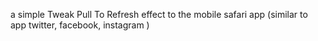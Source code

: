 a simple Tweak Pull To Refresh effect to the mobile safari app (similar to app twitter, facebook, instagram )